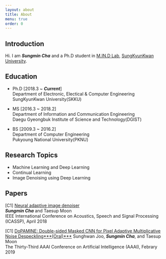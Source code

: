 ```yaml
---
layout: about
title: About
menu: true
order: 0
---
```


## Introduction

Hi. I am ***Sungmin Cha*** and a Ph.D student in [M.IN.D Lab](https://mindlab-skku.github.io), [SungKyunKwan University](http://skku.edu).

## Education

- Ph.D [2018.3 ~ ***Current***]  
Department of Electronic, Electical & Computer Engineering  
SungKyunKwan University(SKKU)

- MS [2016.3 ~ 2018.2]  
Department of Information and Communication Engineering  
Daegu Gyeongbuk Institute of Science and Technology(DGIST)

- BS [2009.3 ~ 2016.2]  
Department of Computer Engineering  
Pukyoung National University(PKNU)

## Research Topics

- Machine Learning and Deep Learning
- Continual Learning
- Image Denoising using Deep Learning

## Papers

[C1] [Neural adaptive image denoiser](http://115.145.145.158/files/Conference/icassp_aide.pdf)  
***Sungmin Cha*** and Taesup Moon  
IEEE International Conference on Acoustics, Speech and Signal Processing (ICASSP), April 2018

[C1] [DoPAMINE: Double-sided Masked CNN for Pixel Adaptive Multiplicative Noise Despeckling***(Oral)***](https://arxiv.org/abs/1902.02530)
Sunghwan Joo, ***Sungmin Cha***, and Taesup Moon  
The Thirty-Third AAAI Conference on Artificial Intelligence (AAAI), Febrary 2019

